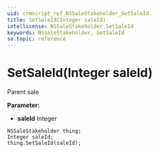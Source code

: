 ```yaml
---
uid: crmscript_ref_NSSaleStakeholder_SetSaleId
title: SetSaleId(Integer saleId)
intellisense: NSSaleStakeholder.SetSaleId
keywords: NSSaleStakeholder, GetSaleId
so.topic: reference
---
```


# SetSaleId(Integer saleId)

Parent sale

**Parameter:** 
 - **saleId** Integer

```crmscript
NSSaleStakeholder thing;
Integer saleId;
thing.SetSaleId(saleId);
```

